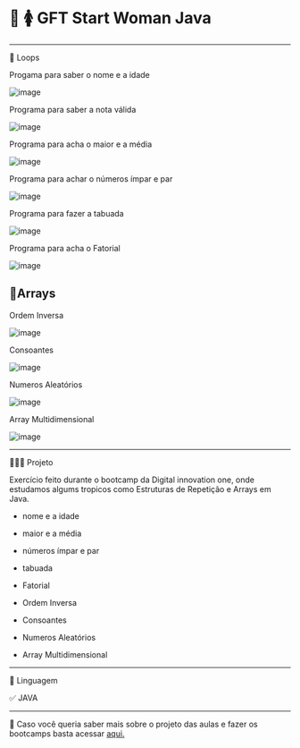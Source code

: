 #  💜 🚺 GFT Start Woman Java
********************************************************************************************
🔄 Loops 

Progama para saber o nome e a idade

![image](https://user-images.githubusercontent.com/72118415/170891412-92630a45-16fb-47ea-9c36-00d7efdd3804.png)

Programa para saber a nota válida

![image](https://user-images.githubusercontent.com/72118415/170891387-d55298c7-d49e-4b7d-98d8-52f87504b895.png)

Programa para acha o maior e a média


![image](https://user-images.githubusercontent.com/72118415/170892410-4a40f8c6-6e98-43ae-bfd1-75a341caff47.png)

Programa para achar o números ímpar e par


![image](https://user-images.githubusercontent.com/72118415/170892870-3b50d621-1f21-4b90-822a-dbde8a649ab6.png)


Programa para fazer a tabuada 


![image](https://user-images.githubusercontent.com/72118415/170893256-1b0793d5-e874-4b56-8c20-def2383451a7.png)

Programa para acha o Fatorial

![image](https://user-images.githubusercontent.com/72118415/170894130-b24e750b-0bb8-4253-84b9-4711c705cdca.png)


## 🔢Arrays 

Ordem Inversa

![image](https://user-images.githubusercontent.com/72118415/170895505-a82a0463-3d0c-4475-b1b0-86d9603fc9b9.png)


Consoantes

![image](https://user-images.githubusercontent.com/72118415/170895686-a9931e3f-b78e-421b-b690-ef7ff5034717.png)

Numeros Aleatórios

![image](https://user-images.githubusercontent.com/72118415/170895827-feba7bc9-2627-4e6e-86ab-d0a3ce2a5c5a.png)


Array Multidimensional

![image](https://user-images.githubusercontent.com/72118415/170896004-d8033ca5-2b39-40db-b73b-3760ee58fef5.png)


*****************************************************************************************
👩🏻‍💻  Projeto


Exercício feito durante o bootcamp da Digital innovation one, onde estudamos algums tropicos 
como Estruturas de Repetição e Arrays em Java.

- nome e a idade

- maior e a média

- números ímpar e par

- tabuada 

- Fatorial

- Ordem Inversa

- Consoantes

- Numeros Aleatórios

- Array Multidimensional

******************************************************************************************
🚀 Linguagem

✅ JAVA

****************************************************************************************
📝 Caso você queria saber mais sobre o projeto das aulas e fazer os bootcamps basta acessar 
[aqui.](https://dio.me/sign-up?ref=Y02E17JPS5)
